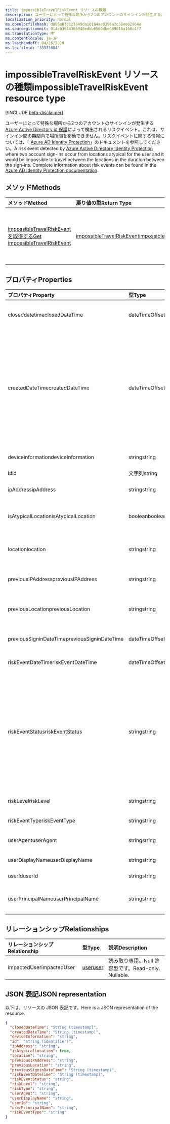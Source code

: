 ```yaml
---
title: impossibleTravelRiskEvent リソースの種類
description: ユーザーにとって特殊な場所から2つのアカウントのサインインが発生する、Azure Active Directory id 保護によって検出されたリスクイベント。また、サインイン間の期間内にある場所間を移動できません。詳細な情報リスクイベントについては、「Azure AD Identity Protection」のドキュメントを参照してください。
localization_priority: Normal
ms.openlocfilehash: d086a6fc127649da10184ae0396a2c58ee82964e
ms.sourcegitcommit: 014eb3944306948edbb6560dbe689816a168c4f7
ms.translationtype: MT
ms.contentlocale: ja-JP
ms.lasthandoff: 04/26/2019
ms.locfileid: "33333604"
---
```

# <a name="impossibletravelriskevent-resource-type"></a><span data-ttu-id="07496-103">impossibleTravelRiskEvent リソースの種類</span><span class="sxs-lookup"><span data-stu-id="07496-103">impossibleTravelRiskEvent resource type</span></span>

[!INCLUDE [beta-disclaimer](../../includes/beta-disclaimer.md)]

<span data-ttu-id="07496-104">ユーザーにとって特殊な場所から2つのアカウントのサインインが発生する[Azure Active Directory id 保護](https://azure.microsoft.com/en-us/documentation/articles/active-directory-identityprotection/)によって検出されるリスクイベント。これは、サインイン間の期間内で場所間を移動できません。リスクイベントに関する情報については、「 [Azure AD Identity Protection](https://azure.microsoft.com/en-us/documentation/articles/active-directory-identityprotection-risk-events-types/)」のドキュメントを参照してください。</span><span class="sxs-lookup"><span data-stu-id="07496-104">A risk event detected by [Azure Active Directory Identity Protection](https://azure.microsoft.com/en-us/documentation/articles/active-directory-identityprotection/) where two account sign-ins occur from locations atypical for the user and it would be impossible to travel between the locations in the duration between the sign-ins. Complete information about risk events can be found in the [Azure AD Identity Protection documentation](https://azure.microsoft.com/en-us/documentation/articles/active-directory-identityprotection-risk-events-types/).</span></span>


## <a name="methods"></a><span data-ttu-id="07496-105">メソッド</span><span class="sxs-lookup"><span data-stu-id="07496-105">Methods</span></span>

| <span data-ttu-id="07496-106">メソッド</span><span class="sxs-lookup"><span data-stu-id="07496-106">Method</span></span>           | <span data-ttu-id="07496-107">戻り値の型</span><span class="sxs-lookup"><span data-stu-id="07496-107">Return Type</span></span>    |<span data-ttu-id="07496-108">説明</span><span class="sxs-lookup"><span data-stu-id="07496-108">Description</span></span>|
|:---------------|:--------|:----------|
|[<span data-ttu-id="07496-109">impossibleTravelRiskEvent を取得する</span><span class="sxs-lookup"><span data-stu-id="07496-109">Get impossibleTravelRiskEvent</span></span>](../api/impossibletravelriskevent-get.md) | [<span data-ttu-id="07496-110">impossibleTravelRiskEvent</span><span class="sxs-lookup"><span data-stu-id="07496-110">impossibleTravelRiskEvent</span></span>](impossibletravelriskevent.md) |<span data-ttu-id="07496-111">impossibleTravelRiskEvent オブジェクトのプロパティとリレーションシップを読み取ります。</span><span class="sxs-lookup"><span data-stu-id="07496-111">Read properties and relationships of impossibleTravelRiskEvent object.</span></span>|

## <a name="properties"></a><span data-ttu-id="07496-112">プロパティ</span><span class="sxs-lookup"><span data-stu-id="07496-112">Properties</span></span>
| <span data-ttu-id="07496-113">プロパティ</span><span class="sxs-lookup"><span data-stu-id="07496-113">Property</span></span>     | <span data-ttu-id="07496-114">型</span><span class="sxs-lookup"><span data-stu-id="07496-114">Type</span></span>   |<span data-ttu-id="07496-115">説明</span><span class="sxs-lookup"><span data-stu-id="07496-115">Description</span></span>|
|:---------------|:--------|:----------|
|<span data-ttu-id="07496-116">closeddatetime</span><span class="sxs-lookup"><span data-stu-id="07496-116">closedDateTime</span></span>|<span data-ttu-id="07496-117">dateTimeOffset</span><span class="sxs-lookup"><span data-stu-id="07496-117">dateTimeOffset</span></span>| <span data-ttu-id="07496-118">リスクイベントが終了した日付と時刻</span><span class="sxs-lookup"><span data-stu-id="07496-118">The date and time that the risk event was closed</span></span>|
|<span data-ttu-id="07496-119">createdDateTime</span><span class="sxs-lookup"><span data-stu-id="07496-119">createdDateTime</span></span>|<span data-ttu-id="07496-120">dateTimeOffset</span><span class="sxs-lookup"><span data-stu-id="07496-120">dateTimeOffset</span></span>| <span data-ttu-id="07496-121">リスクイベントが作成された日時。</span><span class="sxs-lookup"><span data-stu-id="07496-121">The date and time that the risk event was created.</span></span> <span data-ttu-id="07496-122">これは常に、リスクイベント自体の datetime と同じかそれよりも大きくなります。</span><span class="sxs-lookup"><span data-stu-id="07496-122">This is always greater than or equal to the datetime of the risk event itself.</span></span> <span data-ttu-id="07496-123">これは、リスクイベントを照会するときにフィルターとして使用する適切なプロパティです。</span><span class="sxs-lookup"><span data-stu-id="07496-123">This is the correct property to use as a filter when querying risk events.</span></span>|
|<span data-ttu-id="07496-124">deviceinformation</span><span class="sxs-lookup"><span data-stu-id="07496-124">deviceInformation</span></span>|<span data-ttu-id="07496-125">string</span><span class="sxs-lookup"><span data-stu-id="07496-125">string</span></span>| <span data-ttu-id="07496-126">デバイスに関する情報</span><span class="sxs-lookup"><span data-stu-id="07496-126">Information about the device</span></span>|
|<span data-ttu-id="07496-127">id</span><span class="sxs-lookup"><span data-stu-id="07496-127">id</span></span>|<span data-ttu-id="07496-128">文字列</span><span class="sxs-lookup"><span data-stu-id="07496-128">string</span></span>| <span data-ttu-id="07496-129">読み取り専用</span><span class="sxs-lookup"><span data-stu-id="07496-129">Read-only</span></span>|
|<span data-ttu-id="07496-130">ipAddress</span><span class="sxs-lookup"><span data-stu-id="07496-130">ipAddress</span></span>|<span data-ttu-id="07496-131">string</span><span class="sxs-lookup"><span data-stu-id="07496-131">string</span></span>| <span data-ttu-id="07496-132">2番目のサインインの IP アドレス</span><span class="sxs-lookup"><span data-stu-id="07496-132">The IP address of the second sign-in</span></span>|
|<span data-ttu-id="07496-133">isAtypicalLocation</span><span class="sxs-lookup"><span data-stu-id="07496-133">isAtypicalLocation</span></span>|<span data-ttu-id="07496-134">boolean</span><span class="sxs-lookup"><span data-stu-id="07496-134">boolean</span></span>| <span data-ttu-id="07496-135">ユーザーのいずれかの場所が例外的である場合</span><span class="sxs-lookup"><span data-stu-id="07496-135">If one of the locations is atypical for the user</span></span>|
|<span data-ttu-id="07496-136">location</span><span class="sxs-lookup"><span data-stu-id="07496-136">location</span></span>|<span data-ttu-id="07496-137">string</span><span class="sxs-lookup"><span data-stu-id="07496-137">string</span></span>| <span data-ttu-id="07496-138">2番目のサインインの IP アドレスに接続されている場所</span><span class="sxs-lookup"><span data-stu-id="07496-138">The location attached to the IP address of the second sign-in</span></span>|
|<span data-ttu-id="07496-139">previousIPAddress</span><span class="sxs-lookup"><span data-stu-id="07496-139">previousIPAddress</span></span>|<span data-ttu-id="07496-140">string</span><span class="sxs-lookup"><span data-stu-id="07496-140">string</span></span>| <span data-ttu-id="07496-141">最初のサインインの IP アドレス</span><span class="sxs-lookup"><span data-stu-id="07496-141">The IP address of the first sign-in</span></span>|
|<span data-ttu-id="07496-142">previousLocation</span><span class="sxs-lookup"><span data-stu-id="07496-142">previousLocation</span></span>|<span data-ttu-id="07496-143">string</span><span class="sxs-lookup"><span data-stu-id="07496-143">string</span></span>| <span data-ttu-id="07496-144">最初のサインインの IP アドレスに接続されている場所</span><span class="sxs-lookup"><span data-stu-id="07496-144">The location attached to the IP address of the first sign-in</span></span>|
|<span data-ttu-id="07496-145">previousSigninDateTime</span><span class="sxs-lookup"><span data-stu-id="07496-145">previousSigninDateTime</span></span>|<span data-ttu-id="07496-146">dateTimeOffset</span><span class="sxs-lookup"><span data-stu-id="07496-146">dateTimeOffset</span></span>| <span data-ttu-id="07496-147">最初のサインインの日付と時刻</span><span class="sxs-lookup"><span data-stu-id="07496-147">The date and time of the first sign-in</span></span>|
|<span data-ttu-id="07496-148">riskEventDateTime</span><span class="sxs-lookup"><span data-stu-id="07496-148">riskEventDateTime</span></span>|<span data-ttu-id="07496-149">dateTimeOffset</span><span class="sxs-lookup"><span data-stu-id="07496-149">dateTimeOffset</span></span>| <span data-ttu-id="07496-150">2番目のサインインの日付と時刻</span><span class="sxs-lookup"><span data-stu-id="07496-150">The date and time of the second sign-in</span></span>|
|<span data-ttu-id="07496-151">riskEventStatus</span><span class="sxs-lookup"><span data-stu-id="07496-151">riskEventStatus</span></span>|<span data-ttu-id="07496-152">string</span><span class="sxs-lookup"><span data-stu-id="07496-152">string</span></span>| <span data-ttu-id="07496-153">可能な値は、`active`、`remediated`、`dismissedAsFixed`、`dismissedAsFalsePositive`、`dismissedAsIgnore`、`loginBlocked`、`closedMfaAuto`、`closedMultipleReasons` です。</span><span class="sxs-lookup"><span data-stu-id="07496-153">Possible values are: `active`, `remediated`, `dismissedAsFixed`, `dismissedAsFalsePositive`, `dismissedAsIgnore`, `loginBlocked`, `closedMfaAuto`, `closedMultipleReasons`.</span></span>|
|<span data-ttu-id="07496-154">riskLevel</span><span class="sxs-lookup"><span data-stu-id="07496-154">riskLevel</span></span>|<span data-ttu-id="07496-155">string</span><span class="sxs-lookup"><span data-stu-id="07496-155">string</span></span>| <span data-ttu-id="07496-156">使用可能な値: `low`、`medium`、`high`。</span><span class="sxs-lookup"><span data-stu-id="07496-156">Possible values are: `low`, `medium`, `high`.</span></span>|
|<span data-ttu-id="07496-157">riskEventType</span><span class="sxs-lookup"><span data-stu-id="07496-157">riskEventType</span></span>|<span data-ttu-id="07496-158">string</span><span class="sxs-lookup"><span data-stu-id="07496-158">string</span></span>| <span data-ttu-id="07496-159">リスクの種類</span><span class="sxs-lookup"><span data-stu-id="07496-159">The type of risk</span></span>|
|<span data-ttu-id="07496-160">userAgent</span><span class="sxs-lookup"><span data-stu-id="07496-160">userAgent</span></span>|<span data-ttu-id="07496-161">string</span><span class="sxs-lookup"><span data-stu-id="07496-161">string</span></span>| <span data-ttu-id="07496-162">ブラウザーのユーザーエージェント文字列</span><span class="sxs-lookup"><span data-stu-id="07496-162">The browser's user agent string</span></span>|
|<span data-ttu-id="07496-163">userDisplayName</span><span class="sxs-lookup"><span data-stu-id="07496-163">userDisplayName</span></span>|<span data-ttu-id="07496-164">string</span><span class="sxs-lookup"><span data-stu-id="07496-164">string</span></span>| <span data-ttu-id="07496-165">リスクのあるユーザーの名前</span><span class="sxs-lookup"><span data-stu-id="07496-165">The name of the user at risk</span></span>|
|<span data-ttu-id="07496-166">userId</span><span class="sxs-lookup"><span data-stu-id="07496-166">userId</span></span>|<span data-ttu-id="07496-167">string</span><span class="sxs-lookup"><span data-stu-id="07496-167">string</span></span>| <span data-ttu-id="07496-168">リスクがあるユーザーの id</span><span class="sxs-lookup"><span data-stu-id="07496-168">The id of the user at risk</span></span>|
|<span data-ttu-id="07496-169">userPrincipalName</span><span class="sxs-lookup"><span data-stu-id="07496-169">userPrincipalName</span></span>|<span data-ttu-id="07496-170">string</span><span class="sxs-lookup"><span data-stu-id="07496-170">string</span></span>| <span data-ttu-id="07496-171">リスクがあるユーザーのユーザープリンシパル名</span><span class="sxs-lookup"><span data-stu-id="07496-171">The user principal name of the user at risk</span></span>|

## <a name="relationships"></a><span data-ttu-id="07496-172">リレーションシップ</span><span class="sxs-lookup"><span data-stu-id="07496-172">Relationships</span></span>
| <span data-ttu-id="07496-173">リレーションシップ</span><span class="sxs-lookup"><span data-stu-id="07496-173">Relationship</span></span> | <span data-ttu-id="07496-174">型</span><span class="sxs-lookup"><span data-stu-id="07496-174">Type</span></span>   |<span data-ttu-id="07496-175">説明</span><span class="sxs-lookup"><span data-stu-id="07496-175">Description</span></span>|
|:---------------|:--------|:----------|
|<span data-ttu-id="07496-176">impactedUser</span><span class="sxs-lookup"><span data-stu-id="07496-176">impactedUser</span></span>|[<span data-ttu-id="07496-177">user</span><span class="sxs-lookup"><span data-stu-id="07496-177">user</span></span>](user.md)| <span data-ttu-id="07496-p102">読み取り専用。Null 許容型です。</span><span class="sxs-lookup"><span data-stu-id="07496-p102">Read-only. Nullable.</span></span>|

## <a name="json-representation"></a><span data-ttu-id="07496-180">JSON 表記</span><span class="sxs-lookup"><span data-stu-id="07496-180">JSON representation</span></span>

<span data-ttu-id="07496-181">以下は、リソースの JSON 表記です。</span><span class="sxs-lookup"><span data-stu-id="07496-181">Here is a JSON representation of the resource.</span></span>

<!-- {
  "blockType": "resource",
  "keyProperty": "id",
  "optionalProperties": [

  ],
  "@odata.type": "microsoft.graph.impossibleTravelRiskEvent"
}-->

```json
{
  "closedDateTime": "String (timestamp)",
  "createdDateTime": "String (timestamp)",
  "deviceInformation": "string",
  "id": "string (identifier)",
  "ipAddress": "string",
  "isAtypicalLocation": true,
  "location": "string",
  "previousIPAddress": "string",
  "previousLocation": "string",
  "previousSigninDateTime": "String (timestamp)",
  "riskEventDateTime": "String (timestamp)",
  "riskEventStatus": "string",
  "riskLevel": "string",
  "riskType": "string",
  "userAgent": "string",
  "userDisplayName": "string",
  "userId": "string",
  "userPrincipalName": "string",
  "riskEventType": "string"
}

```

<!-- uuid: 8fcb5dbc-d5aa-4681-8e31-b001d5168d79
2015-10-25 14:57:30 UTC -->
<!--
{
  "type": "#page.annotation",
  "description": "impossibleTravelRiskEvent resource",
  "keywords": "",
  "section": "documentation",
  "tocPath": "",
  "suppressions": []
}
-->
